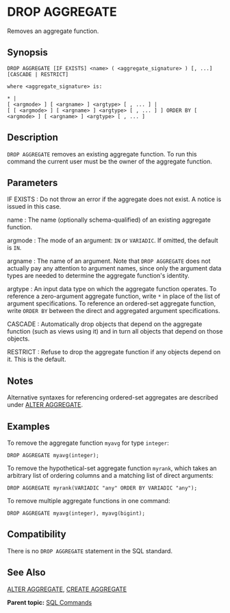 # DROP AGGREGATE

Removes an aggregate function.

## Synopsis

``` {#sql_command_synopsis}
DROP AGGREGATE [IF EXISTS] <name> ( <aggregate_signature> ) [, ...] [CASCADE | RESTRICT]

where <aggregate_signature> is:

* |
[ <argmode> ] [ <argname> ] <argtype> [ , ... ] |
[ [ <argmode> ] [ <argname> ] <argtype> [ , ... ] ] ORDER BY [ <argmode> ] [ <argname> ] <argtype> [ , ... ]
```

## Description

`DROP AGGREGATE` removes an existing aggregate function. To run this command the current user must be the owner of the aggregate function.

## Parameters

IF EXISTS
:   Do not throw an error if the aggregate does not exist. A notice is issued in this case.

name
:   The name (optionally schema-qualified) of an existing aggregate function.

argmode
:   The mode of an argument: `IN` or `VARIADIC`. If omitted, the default is `IN`.

argname
:   The name of an argument. Note that `DROP AGGREGATE` does not actually pay any attention to argument names, since only the argument data types are needed to determine the aggregate function's identity.

argtype
:   An input data type on which the aggregate function operates. To reference a zero-argument aggregate function, write `*` in place of the list of argument specifications. To reference an ordered-set aggregate function, write `ORDER BY` between the direct and aggregated argument specifications.

CASCADE
:   Automatically drop objects that depend on the aggregate function (such as views using it) and in turn all objects that depend on those objects.

RESTRICT
:   Refuse to drop the aggregate function if any objects depend on it. This is the default.

## Notes

Alternative syntaxes for referencing ordered-set aggregates are described under [ALTER AGGREGATE](ALTER_AGGREGATE.html).

## Examples

To remove the aggregate function `myavg` for type `integer`:

```
DROP AGGREGATE myavg(integer);
```

To remove the hypothetical-set aggregate function `myrank`, which takes an arbitrary list of ordering columns and a matching list of direct arguments:

```
DROP AGGREGATE myrank(VARIADIC "any" ORDER BY VARIADIC "any");
```

To remove multiple aggregate functions in one command:

```
DROP AGGREGATE myavg(integer), myavg(bigint);
```

## Compatibility

There is no `DROP AGGREGATE` statement in the SQL standard.

## See Also

[ALTER AGGREGATE](ALTER_AGGREGATE.html), [CREATE AGGREGATE](CREATE_AGGREGATE.html)

**Parent topic:** [SQL Commands](../sql_commands/sql_ref.html)

